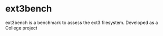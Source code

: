ext3bench
=========

ext3bench is a benchmark to assess the ext3 filesystem. Developed as a College project  